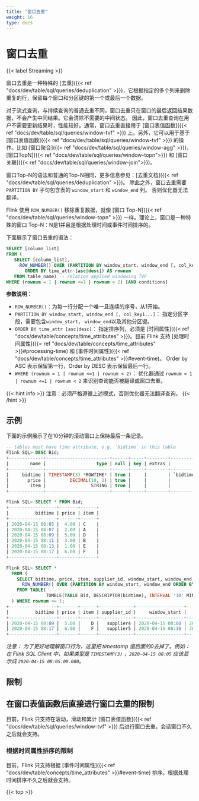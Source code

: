 ```yaml
---
title: "窗口去重"
weight: 16
type: docs
---
```

<!--
Licensed to the Apache Software Foundation (ASF) under one
or more contributor license agreements.  See the NOTICE file
distributed with this work for additional information
regarding copyright ownership.  The ASF licenses this file
to you under the Apache License, Version 2.0 (the
"License"); you may not use this file except in compliance
with the License.  You may obtain a copy of the License at

  http://www.apache.org/licenses/LICENSE-2.0

Unless required by applicable law or agreed to in writing,
software distributed under the License is distributed on an
"AS IS" BASIS, WITHOUT WARRANTIES OR CONDITIONS OF ANY
KIND, either express or implied.  See the License for the
specific language governing permissions and limitations
under the License.
-->

# 窗口去重
{{< label Streaming >}}

窗口去重是一种特殊的 [去重]({{< ref "docs/dev/table/sql/queries/deduplication" >}})，它根据指定的多个列来删除重复的行，保留每个窗口和分区键的第一个或最后一个数据。

对于流式查询，与持续查询的普通去重不同，窗口去重只在窗口的最后返回结果数据，不会产生中间结果。它会清除不需要的中间状态。
因此，窗口去重查询在用户不需要更新结果时，性能较好。通常，窗口去重直接用于 [窗口表值函数]({{< ref "docs/dev/table/sql/queries/window-tvf" >}}) 上。另外，它可以用于基于 [窗口表值函数]({{< ref "docs/dev/table/sql/queries/window-tvf" >}}) 的操作。比如 [窗口聚合]({{< ref "docs/dev/table/sql/queries/window-agg" >}})，[窗口TopN]({{< ref "docs/dev/table/sql/queries/window-topn">}}) 和 [窗口关联]({{< ref "docs/dev/table/sql/queries/window-join">}})。

窗口Top-N的语法和普通的Top-N相同，更多信息参见：[去重文档]({{< ref "docs/dev/table/sql/queries/deduplication" >}})。
除此之外，窗口去重需要 `PARTITION BY` 子句包含表的 `window_start` 和 `window_end` 列。
否则优化器无法翻译。

Flink 使用 `ROW_NUMBER()` 移除重复数据，就像 [窗口 Top-N]({{< ref "docs/dev/table/sql/queries/window-topn" >}}) 一样。理论上，窗口是一种特殊的窗口 Top-N：N是1并且是根据处理时间或事件时间排序的。

下面展示了窗口去重的语法：

```sql
SELECT [column_list]
FROM (
   SELECT [column_list],
     ROW_NUMBER() OVER (PARTITION BY window_start, window_end [, col_key1...]
       ORDER BY time_attr [asc|desc]) AS rownum
   FROM table_name) -- relation applied windowing TVF
WHERE (rownum = 1 | rownum <=1 | rownum < 2) [AND conditions]
```

**参数说明：**

*   `ROW_NUMBER()`：为每一行分配一个唯一且连续的序号，从1开始。
*   `PARTITION BY window_start, window_end [, col_key1...]`： 指定分区字段，需要包含`window_start`， `window_end`以及其他分区键。
*   `ORDER BY time_attr [asc|desc]`： 指定排序列，必须是 [时间属性]({{< ref "docs/dev/table/concepts/time_attributes" >}})。目前 Flink 支持 [处理时间属性]({{< ref "docs/dev/table/concepts/time_attributes" >}}#processing-time) 和 [事件时间属性]({{< ref "docs/dev/table/concepts/time_attributes" >}}#event-time)。 Order by ASC 表示保留第一行，Order by DESC 表示保留最后一行。
*   `WHERE (rownum = 1 | rownum <=1 | rownum < 2)`： 优化器通过 `rownum = 1 | rownum <=1 | rownum < 2` 来识别查询能否被翻译成窗口去重。

{{< hint info >}}
注意：必须严格遵循上述模式，否则优化器无法翻译查询。
{{< /hint >}}

## 示例

下面的示例展示了在10分钟的滚动窗口上保持最后一条记录。

```sql
-- tables must have time attribute, e.g. `bidtime` in this table
Flink SQL> DESC Bid;
+-------------+------------------------+------+-----+--------+---------------------------------+
|        name |                   type | null | key | extras |                       watermark |
+-------------+------------------------+------+-----+--------+---------------------------------+
|     bidtime | TIMESTAMP(3) *ROWTIME* | true |     |        | `bidtime` - INTERVAL '1' SECOND |
|       price |         DECIMAL(10, 2) | true |     |        |                                 |
|        item |                 STRING | true |     |        |                                 |
+-------------+------------------------+------+-----+--------+---------------------------------+

Flink SQL> SELECT * FROM Bid;
+------------------+-------+------+
|          bidtime | price | item |
+------------------+-------+------+
| 2020-04-15 08:05 |  4.00 | C    |
| 2020-04-15 08:07 |  2.00 | A    |
| 2020-04-15 08:09 |  5.00 | D    |
| 2020-04-15 08:11 |  3.00 | B    |
| 2020-04-15 08:13 |  1.00 | E    |
| 2020-04-15 08:17 |  6.00 | F    |
+------------------+-------+------+

Flink SQL> SELECT *
  FROM (
    SELECT bidtime, price, item, supplier_id, window_start, window_end, 
      ROW_NUMBER() OVER (PARTITION BY window_start, window_end ORDER BY bidtime DESC) AS rownum
    FROM TABLE(
               TUMBLE(TABLE Bid, DESCRIPTOR(bidtime), INTERVAL '10' MINUTES))
  ) WHERE rownum <= 1;
+------------------+-------+------+-------------+------------------+------------------+--------+
|          bidtime | price | item | supplier_id |     window_start |       window_end | rownum |
+------------------+-------+------+-------------+------------------+------------------+--------+
| 2020-04-15 08:09 |  5.00 |    D |   supplier4 | 2020-04-15 08:00 | 2020-04-15 08:10 |      1 |
| 2020-04-15 08:17 |  6.00 |    F |   supplier5 | 2020-04-15 08:10 | 2020-04-15 08:20 |      1 |
+------------------+-------+------+-------------+------------------+------------------+--------+
```

*注意： 为了更好地理解窗口行为，这里把 timestamp 值后面的0去掉了。例如：在 Flink SQL Client 中，如果类型是 `TIMESTAMP(3)` ，`2020-04-15 08:05` 应该显示成 `2020-04-15 08:05:00.000`。*

## 限制

## 在窗口表值函数后直接进行窗口去重的限制
目前，Flink 只支持在滚动，滑动和累计 [窗口表值函数]({{< ref "docs/dev/table/sql/queries/window-tvf" >}}) 后进行窗口去重。会话窗口不久之后就会支持。

### 根据时间属性排序的限制

目前，Flink 只支持根据 [事件时间属性]({{< ref "docs/dev/table/concepts/time_attributes" >}}#event-time) 排序。根据处理时间排序不久之后就会支持。

{{< top >}}
